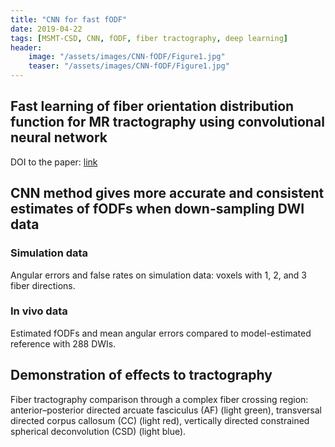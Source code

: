 ```yaml
---
title: "CNN for fast fODF"
date: 2019-04-22
tags: [MSMT-CSD, CNN, fODF, fiber tractography, deep learning]
header:
    image: "/assets/images/CNN-fODF/Figure1.jpg"
    teaser: "/assets/images/CNN-fODF/Figure1.jpg"
---
```


## Fast learning of fiber orientation distribution function for MR tractography using convolutional neural network

DOI to the paper: [link](https://doi.org/10.1002/mp.13555)

## CNN method gives more accurate and consistent estimates of fODFs when down-sampling DWI data 

### Simulation data
<img src="{{ site.url }}{{ site.baseurl }}/assets/images/CNN-fODF/Figure2.png" alt="">
<figcaption>Angular errors and false rates on simulation data: voxels with 1, 2, and 3 fiber directions.</figcaption>


### In vivo data
<img src="{{ site.url }}{{ site.baseurl }}/assets/images/CNN-fODF/Figure3.png" alt="">
<figcaption>Estimated fODFs and mean angular errors compared to model-estimated reference with 288 DWIs.</figcaption>

## Demonstration of effects to tractography

<img src="{{ site.url }}{{ site.baseurl }}/assets/images/CNN-fODF/Figure4.png" alt="">
<figcaption>Fiber tractography comparison through a complex fiber crossing region: anterior–posterior directed arcuate fasciculus (AF) (light green), transversal directed corpus callosum (CC) (light red), vertically directed constrained spherical deconvolution (CSD) (light blue).</figcaption>
